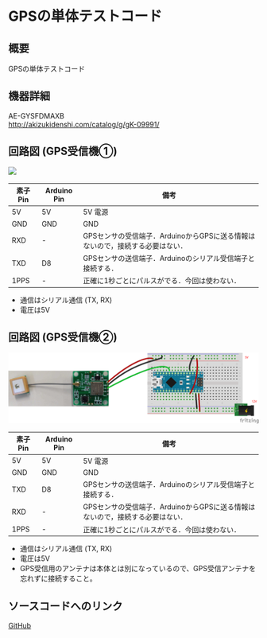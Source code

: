 # GPSの単体テストコード
## 概要
GPSの単体テストコード


## 機器詳細
AE-GYSFDMAXB  
http://akizukidenshi.com/catalog/g/gK-09991/


## 回路図 (GPS受信機①)
![](../../Schematic/PNG/GPS.png)

| 素子 Pin | Arduino Pin | 備考 |
| ---- | ---- | ---- |
| 5V | 5V | 5V 電源 |
| GND | GND | GND |
| RXD | - | GPSセンサの受信端子．ArduinoからGPSに送る情報はないので，接続する必要はない． |
| TXD | D8 | GPSセンサの送信端子．Arduinoのシリアル受信端子と接続する． |
| 1PPS | - | 正確に1秒ごとにパルスがでる．今回は使わない． |

+ 通信はシリアル通信 (TX, RX)
+ 電圧は5V

## 回路図 (GPS受信機②)
![](../../Schematic/PNG/GPS1.png)

| 素子 Pin | Arduino Pin | 備考 |
| ---- | ---- | ---- |
| 5V | 5V | 5V 電源 |
| GND | GND | GND |
| TXD | D8 | GPSセンサの送信端子．Arduinoのシリアル受信端子と接続する． |
| RXD | - | GPSセンサの受信端子．ArduinoからGPSに送る情報はないので，接続する必要はない． |
| 1PPS | - | 正確に1秒ごとにパルスがでる．今回は使わない． |

+ 通信はシリアル通信 (TX, RX)
+ 電圧は5V
+ GPS受信用のアンテナは本体とは別になっているので、GPS受信アンテナを忘れずに接続すること。

## ソースコードへのリンク
[GitHub](https://github.com/meltingrabbit/CanSatForHighSchoolStudents/tree/master/Arduino/Test_GPS)
